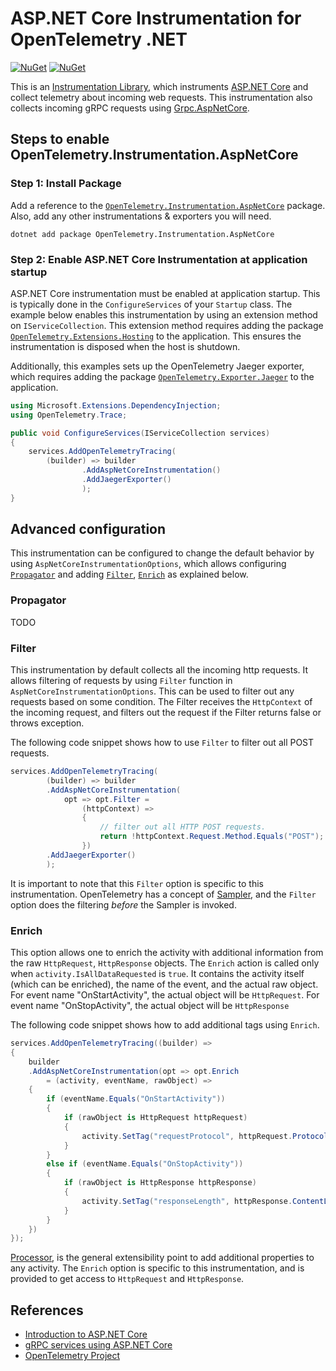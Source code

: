 # ASP.NET Core Instrumentation for OpenTelemetry .NET

[![NuGet](https://img.shields.io/nuget/v/OpenTelemetry.Instrumentation.AspNetCore.svg)](https://www.nuget.org/packages/OpenTelemetry.Instrumentation.AspNetCore)
[![NuGet](https://img.shields.io/nuget/dt/OpenTelemetry.Instrumentation.AspNetCore.svg)](https://www.nuget.org/packages/OpenTelemetry.Instrumentation.AspNetCore)

This is an [Instrumentation
Library](https://github.com/open-telemetry/opentelemetry-specification/blob/master/specification/glossary.md#instrumentation-library),
which instruments [ASP.NET Core](https://docs.microsoft.com/aspnet/core) and
collect telemetry about incoming web requests.
This instrumentation also collects incoming gRPC requests using
[Grpc.AspNetCore](https://www.nuget.org/packages/Grpc.AspNetCore).

## Steps to enable OpenTelemetry.Instrumentation.AspNetCore

### Step 1: Install Package

Add a reference to the
[`OpenTelemetry.Instrumentation.AspNetCore`](https://www.nuget.org/packages/OpenTelemetry.Instrumentation.AspNetCore)
package. Also, add any other instrumentations & exporters you will need.

```shell
dotnet add package OpenTelemetry.Instrumentation.AspNetCore
```

### Step 2: Enable ASP.NET Core Instrumentation at application startup

ASP.NET Core instrumentation must be enabled at application startup. This is
typically done in the `ConfigureServices` of your `Startup` class. The example
below enables this instrumentation by using an extension method on
`IServiceCollection`. This extension method requires adding the package
[`OpenTelemetry.Extensions.Hosting`](../OpenTelemetry.Extensions.Hosting/README.md)
to the application. This ensures the instrumentation is disposed when the host
is shutdown.

Additionally, this examples sets up the OpenTelemetry Jaeger exporter, which
requires adding the package
[`OpenTelemetry.Exporter.Jaeger`](../OpenTelemetry.Exporter.Jaeger/README.md) to
the application.

```csharp
using Microsoft.Extensions.DependencyInjection;
using OpenTelemetry.Trace;

public void ConfigureServices(IServiceCollection services)
{
    services.AddOpenTelemetryTracing(
        (builder) => builder
                .AddAspNetCoreInstrumentation()
                .AddJaegerExporter()
                );
}
```

## Advanced configuration

This instrumentation can be configured to change the default behavior by using
`AspNetCoreInstrumentationOptions`, which allows configuring
[`Propagator`](#propagator) and adding [`Filter`](#filter),
[`Enrich`](#enrich) as explained below.

### Propagator

TODO

### Filter

This instrumentation by default collects all the incoming http requests. It
allows filtering of requests by using `Filter` function in
`AspNetCoreInstrumentationOptions`. This can be used to filter out any requests
based on some condition. The Filter receives the `HttpContext` of the incoming
request, and filters out the request if the Filter returns false or throws
exception.

The following code snippet shows how to use `Filter` to filter out all POST
requests.

```csharp
services.AddOpenTelemetryTracing(
        (builder) => builder
        .AddAspNetCoreInstrumentation(
            opt => opt.Filter =
                (httpContext) =>
                {
                    // filter out all HTTP POST requests.
                    return !httpContext.Request.Method.Equals("POST");
                })
        .AddJaegerExporter()
        );
```

It is important to note that this `Filter` option is specific to this
instrumentation. OpenTelemetry has a concept of
[Sampler](https://github.com/open-telemetry/opentelemetry-specification/blob/master/specification/trace/sdk.md#sampling),
and the `Filter` option does the filtering *before* the Sampler is invoked.

### Enrich

This option allows one to enrich the activity with additional information
from the raw `HttpRequest`, `HttpResponse` objects. The `Enrich` action is
called only when `activity.IsAllDataRequested` is `true`. It contains the
activity itself (which can be enriched), the name of the event, and the
actual raw object.
For event name "OnStartActivity", the actual object will be `HttpRequest`.
For event name "OnStopActivity", the actual object will be `HttpResponse`

The following code snippet shows how to add additional tags using `Enrich`.

```csharp
services.AddOpenTelemetryTracing((builder) =>
{
    builder
    .AddAspNetCoreInstrumentation(opt => opt.Enrich
        = (activity, eventName, rawObject) =>
    {
        if (eventName.Equals("OnStartActivity"))
        {
            if (rawObject is HttpRequest httpRequest)
            {
                activity.SetTag("requestProtocol", httpRequest.Protocol);
            }
        }
        else if (eventName.Equals("OnStopActivity"))
        {
            if (rawObject is HttpResponse httpResponse)
            {
                activity.SetTag("responseLength", httpResponse.ContentLength);
            }
        }
    })
});
```

[Processor](../../docs/trace/extending-the-sdk#processor),
is the general extensibility point to add additional properties to any activity.
The `Enrich` option is specific to this instrumentation, and is provided to
get access to `HttpRequest` and `HttpResponse`.

## References

* [Introduction to ASP.NET
  Core](https://docs.microsoft.com/aspnet/core/introduction-to-aspnet-core)
* [gRPC services using ASP.NET Core](https://docs.microsoft.com/aspnet/core/grpc/aspnetcore)
* [OpenTelemetry Project](https://opentelemetry.io/)

